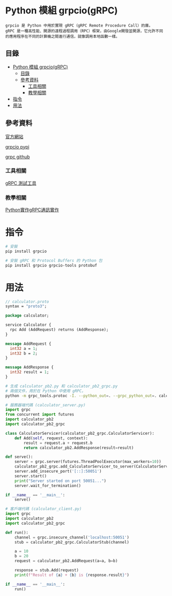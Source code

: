 # Python 模組 grpcio(gRPC)

```
grpcio 是 Python 中用於實現 gRPC（gRPC Remote Procedure Call）的庫。
gRPC 是一種高性能、開源的遠程過程調用（RPC）框架，由Google開發並開源，它允許不同的應用程序在不同的計算機之間進行通信，就像調用本地函數一樣。
```

## 目錄

- [Python 模組 grpcio(gRPC)](#python-模組-grpciogrpc)
	- [目錄](#目錄)
	- [參考資料](#參考資料)
		- [工具相關](#工具相關)
		- [教學相關](#教學相關)
- [指令](#指令)
- [用法](#用法)

## 參考資料

[官方網站](https://grpc.io/)

[grpcio pypi](https://pypi.org/project/grpcio/)

[grpc github](https://github.com/grpc/grpc)

### 工具相關

[gRPC 測試工具](https://william-yeh.net/post/2020/04/grpc-testing-tools/)

### 教學相關

[Python實作gRPC通訊實作](https://wenwender.wordpress.com/2022/03/26/python%E5%AF%A6%E4%BD%9Cgrpc%E9%80%9A%E8%A8%8A%E5%AF%A6%E4%BD%9C/)

# 指令

```bash
# 安裝
pip install grpcio

# 安裝 gRPC 和 Protocol Buffers 的 Python 包
pip install grpcio grpcio-tools protobuf
```

# 用法

```proto
// calculator.proto
syntax = "proto3";

package calculator;

service Calculator {
  rpc Add (AddRequest) returns (AddResponse);
}

message AddRequest {
  int32 a = 1;
  int32 b = 2;
}

message AddResponse {
  int32 result = 1;
}
```

```bash
# 生成 calculator_pb2.py 和 calculator_pb2_grpc.py
# 兩個文件，用於在 Python 中使用 gRPC。
python -m grpc_tools.protoc -I. --python_out=. --grpc_python_out=. calculator.proto
```

```Python
# 服務器端代碼 (calculator_server.py)
import grpc
from concurrent import futures
import calculator_pb2
import calculator_pb2_grpc

class CalculatorServicer(calculator_pb2_grpc.CalculatorServicer):
    def Add(self, request, context):
        result = request.a + request.b
        return calculator_pb2.AddResponse(result=result)

def serve():
    server = grpc.server(futures.ThreadPoolExecutor(max_workers=10))
    calculator_pb2_grpc.add_CalculatorServicer_to_server(CalculatorServicer(), server)
    server.add_insecure_port('[::]:50051')
    server.start()
    print("Server started on port 50051...")
    server.wait_for_termination()

if __name__ == '__main__':
    serve()
```

```Python
# 客戶端代碼 (calculator_client.py)
import grpc
import calculator_pb2
import calculator_pb2_grpc

def run():
    channel = grpc.insecure_channel('localhost:50051')
    stub = calculator_pb2_grpc.CalculatorStub(channel)

    a = 10
    b = 20
    request = calculator_pb2.AddRequest(a=a, b=b)

    response = stub.Add(request)
    print(f"Result of {a} + {b} is {response.result}")

if __name__ == '__main__':
    run()
```